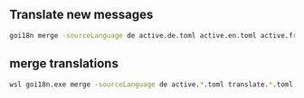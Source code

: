 ## Translate new messages

```bash
goi18n merge -sourceLanguage de active.de.toml active.en.toml active.fr.toml active.it.toml
```

## merge translations

```bash
wsl goi18n.exe merge -sourceLanguage de active.*.toml translate.*.toml
```